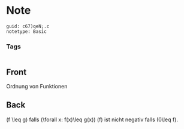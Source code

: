 # Note
```
guid: c67)qeN;.c
notetype: Basic
```

### Tags
```
```

## Front
Ordnung von Funktionen

## Back
\(f \leq g\) falls \(\forall x: f(x)\leq g(x)\)
\(f\) ist nicht negativ falls \(0\leq f\).
